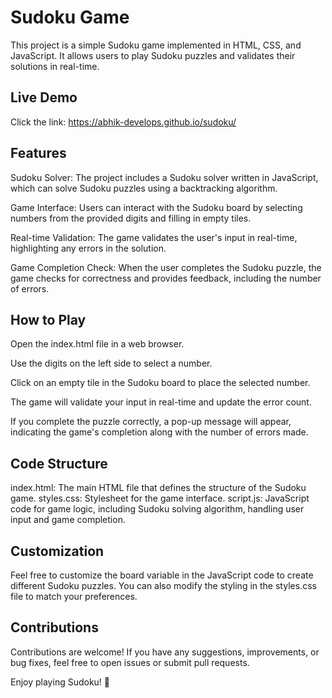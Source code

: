 # Sudoku Game

This project is a simple Sudoku game implemented in HTML, CSS, and JavaScript. It allows users to play Sudoku puzzles and validates their solutions in real-time.

## Live Demo

Click the link: https://abhik-develops.github.io/sudoku/

## Features

Sudoku Solver: The project includes a Sudoku solver written in JavaScript, which can solve Sudoku puzzles using a backtracking algorithm.

Game Interface: Users can interact with the Sudoku board by selecting numbers from the provided digits and filling in empty tiles.

Real-time Validation: The game validates the user's input in real-time, highlighting any errors in the solution.

Game Completion Check: When the user completes the Sudoku puzzle, the game checks for correctness and provides feedback, including the number of errors.

## How to Play

Open the index.html file in a web browser.

Use the digits on the left side to select a number.

Click on an empty tile in the Sudoku board to place the selected number.

The game will validate your input in real-time and update the error count.

If you complete the puzzle correctly, a pop-up message will appear, indicating the game's completion along with the number of errors made.

## Code Structure

index.html: The main HTML file that defines the structure of the Sudoku game.
styles.css: Stylesheet for the game interface.
script.js: JavaScript code for game logic, including Sudoku solving algorithm, handling user input and game completion.

## Customization

Feel free to customize the board variable in the JavaScript code to create different Sudoku puzzles. You can also modify the styling in the styles.css file to match your preferences.

## Contributions

Contributions are welcome! If you have any suggestions, improvements, or bug fixes, feel free to open issues or submit pull requests.

Enjoy playing Sudoku! 🧩
